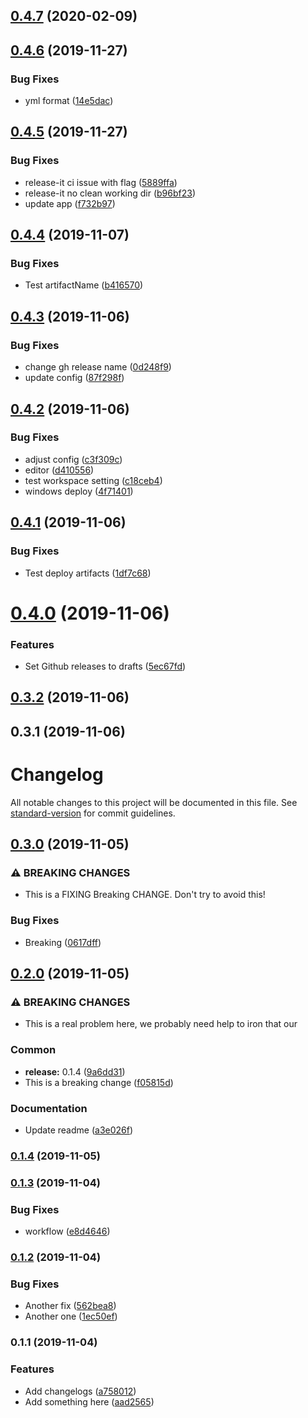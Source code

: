 ## [0.4.7](https://github.com/brindosch/hyperion-remote/compare/v0.4.6...v0.4.7) (2020-02-09)

## [0.4.6](https://github.com/brindosch/hyperion-remote/compare/v0.4.5...v0.4.6) (2019-11-27)


### Bug Fixes

* yml format ([14e5dac](https://github.com/brindosch/hyperion-remote/commit/14e5daccff71471e33f3deff104f65b96e07f9b9))

## [0.4.5](https://github.com/brindosch/hyperion-remote/compare/v0.4.4...v0.4.5) (2019-11-27)


### Bug Fixes

* release-it ci issue with flag ([5889ffa](https://github.com/brindosch/hyperion-remote/commit/5889ffac211e910a70ee9f65d90514246f61aa3e))
* release-it no clean working dir ([b96bf23](https://github.com/brindosch/hyperion-remote/commit/b96bf23a4ff15934fa84e1131e8acd12ccc38d5e))
* update app ([f732b97](https://github.com/brindosch/hyperion-remote/commit/f732b97ab65f7e6c65650b2daead1ef2dbfbb5f1))

## [0.4.4](https://github.com/brindosch/hyperion-remote/compare/v0.4.3...v0.4.4) (2019-11-07)


### Bug Fixes

* Test artifactName ([b416570](https://github.com/brindosch/hyperion-remote/commit/b416570e9f02f41d329500f35da9d5472fb81e21))

## [0.4.3](https://github.com/brindosch/hyperion-remote/compare/v0.4.2...v0.4.3) (2019-11-06)


### Bug Fixes

* change gh release name ([0d248f9](https://github.com/brindosch/hyperion-remote/commit/0d248f94d95c12a5f63946a6d74181d6a1c650f9))
* update config ([87f298f](https://github.com/brindosch/hyperion-remote/commit/87f298fc84ae5ec220ce8db88517f5620512c441))

## [0.4.2](https://github.com/brindosch/hyperion-remote/compare/v0.4.1...v0.4.2) (2019-11-06)


### Bug Fixes

* adjust config ([c3f309c](https://github.com/brindosch/hyperion-remote/commit/c3f309c6e516de156318b0004d3598eb4799ccde))
* editor ([d410556](https://github.com/brindosch/hyperion-remote/commit/d41055635093eb68bfcdc30ab5835f3f2b3a7e67))
* test workspace setting ([c18ceb4](https://github.com/brindosch/hyperion-remote/commit/c18ceb4ac6863110ec7ccd61893bfb590dd10c58))
* windows deploy ([4f71401](https://github.com/brindosch/hyperion-remote/commit/4f71401f62c5c1404af39993f53c96b390444eef))

## [0.4.1](https://github.com/brindosch/hyperion-remote/compare/v0.4.0...v0.4.1) (2019-11-06)


### Bug Fixes

* Test deploy artifacts ([1df7c68](https://github.com/brindosch/hyperion-remote/commit/1df7c6859f7ebfdf67f94a0fd0fb21defd38fd9f))

# [0.4.0](https://github.com/brindosch/hyperion-remote/compare/v0.3.2...v0.4.0) (2019-11-06)


### Features

* Set Github releases to drafts ([5ec67fd](https://github.com/brindosch/hyperion-remote/commit/5ec67fd302347b1214d233979f6069c0c404c2cd))

## [0.3.2](https://github.com/brindosch/hyperion-remote/compare/v0.3.1...v0.3.2) (2019-11-06)

## 0.3.1 (2019-11-06)

# Changelog

All notable changes to this project will be documented in this file. See [standard-version](https://github.com/conventional-changelog/standard-version) for commit guidelines.

## [0.3.0](https://github.com/brindosch/hyperion-remote/compare/v0.2.0...v0.3.0) (2019-11-05)


### ⚠ BREAKING CHANGES

* This is a FIXING Breaking CHANGE. Don't try to avoid this!

### Bug Fixes

* Breaking ([0617dff](https://github.com/brindosch/hyperion-remote/commit/0617dffc14b4a038df927dea98c4fcf77bb28d9f))

## [0.2.0](https://github.com/brindosch/hyperion-remote/compare/v0.1.5...v0.2.0) (2019-11-05)


### ⚠ BREAKING CHANGES

* This is a real problem here, we probably need help to iron that our

### Common

* **release:** 0.1.4 ([9a6dd31](https://github.com/brindosch/hyperion-remote/commit/9a6dd31e66d79b7ceabb5e2fcc266e4599fe6f70))
* This is a breaking change ([f05815d](https://github.com/brindosch/hyperion-remote/commit/f05815da72a0aa8e459585c50ad721cf834b6f62))


### Documentation

* Update readme ([a3e026f](https://github.com/brindosch/hyperion-remote/commit/a3e026f2cba68add9deec648988159c51ed1f575))

### [0.1.4](https://github.com/brindosch/hyperion-remote/compare/v0.1.5...v0.1.4) (2019-11-05)

### [0.1.3](https://github.com/brindosch/hyperion-remote/compare/v0.1.2...v0.1.3) (2019-11-04)


### Bug Fixes

* workflow ([e8d4646](https://github.com/brindosch/hyperion-remote/commit/e8d4646d972af8265d630c9bbd48a379df82e59f))

### [0.1.2](https://github.com/brindosch/hyperion-remote/compare/v0.1.1...v0.1.2) (2019-11-04)


### Bug Fixes

* Another fix ([562bea8](https://github.com/brindosch/hyperion-remote/commit/562bea8fd89e52aaad033df1643f84593077906c))
* Another one ([1ec50ef](https://github.com/brindosch/hyperion-remote/commit/1ec50efa982165fc82d431f27fa84bc07f2a1007))

### 0.1.1 (2019-11-04)


### Features

* Add changelogs ([a758012](https://github.com/brindosch/hyperion-remote/commit/a758012157d124861a0c10451ef5b8a8188f0a79))
* Add something here ([aad2565](https://github.com/brindosch/hyperion-remote/commit/aad2565bf9e859a8af5ec6f2619c0c8e8a987815))
